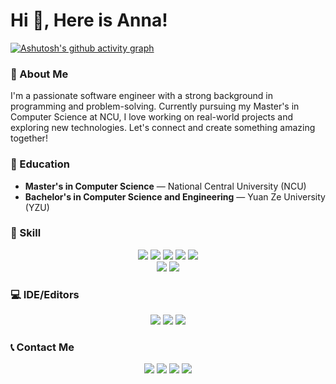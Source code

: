 # Hi 👋, Here is Anna!

[![Ashutosh's github activity graph](https://github-readme-activity-graph.vercel.app/graph?username=AnnaChen1228&theme=react)](https://github.com/ashutosh00710/github-readme-activity-graph)

### 💼 About Me
I'm a passionate software engineer with a strong background in programming and problem-solving. Currently pursuing my Master's in Computer Science at NCU, I love working on real-world projects and exploring new technologies. Let's connect and create something amazing together!

### 🏫 Education
- **Master's in Computer Science** — National Central University (NCU)
- **Bachelor's in Computer Science and Engineering** — Yuan Ze University (YZU)

### 🔨 Skill

<div style="text-align:center;">
    <img src="https://img.shields.io/badge/python-3670A0?style=for-the-badge&logo=python&logoColor=ffdd54"> 
    <img src="https://img.shields.io/badge/c++-%2300599C.svg?style=for-the-badge&logo=c%2B%2B&logoColor=white"> 
    <img src="https://img.shields.io/badge/java-%23ED8B00.svg?style=for-the-badge&logo=openjdk&logoColor=white"> 
    <img src="https://img.shields.io/badge/html5-%23E34F26.svg?style=for-the-badge&logo=html5&logoColor=white"> 
    <img src="https://img.shields.io/badge/javascript-%23323330.svg?style=for-the-badge&logo=javascript&logoColor=%23F7DF1E">
</div>

<div style="text-align:center;">
    <img src="https://img.shields.io/badge/Microsoft%20SQL%20Server-CC2927?style=for-the-badge&logo=microsoft%20sql%20server&logoColor=white"> 
    <img src="https://img.shields.io/badge/mysql-4479A1.svg?style=for-the-badge&logo=mysql&logoColor=white"> 
</div>

### 💻 IDE/Editors

<div style="text-align:center;">
    <img src="https://img.shields.io/badge/Visual%20Studio%20Code-0078d7.svg?style=for-the-badge&logo=visual-studio-code&logoColor=white"> 
    <img src="https://img.shields.io/badge/Visual%20Studio-5C2D91.svg?style=for-the-badge&logo=visual-studio&logoColor=white"> 
    <img src="https://img.shields.io/badge/Google%20Colab-%23F9A825.svg?style=for-the-badge&logo=googlecolab&logoColor=white">
</div>

### 📞 Contact Me

<div style="text-align:center;">
    <a href="https://github.com/AnnaChen1228"><img src="https://img.shields.io/badge/github-%23121011.svg?style=for-the-badge&logo=github&logoColor=white"></a> 
    <a href="mailto:angelachen572@gmail.com"><img src="https://img.shields.io/badge/Gmail-D14836?style=for-the-badge&logo=gmail&logoColor=white"></a> 
    <a href="https://www.linkedin.com/in/anna-chen-5a93a3300/"><img src="https://img.shields.io/badge/linkedin-%230077B5.svg?style=for-the-badge&logo=linkedin&logoColor=white"></a>
    <a href="https://blog-tawny-phi-20.vercel.app/"><img src="https://img.shields.io/badge/website-000000?style=for-the-badge&logo=About.me&logoColor=white"></a>
</div>

